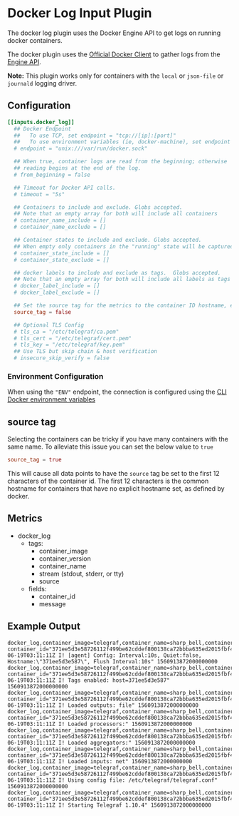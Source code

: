 # Docker Log Input Plugin

The docker log plugin uses the Docker Engine API to get logs on running
docker containers.

The docker plugin uses the [Official Docker Client][] to gather logs from the
[Engine API][].

**Note:** This plugin works only for containers with the `local` or
`json-file` or `journald` logging driver.

[Official Docker Client]: https://github.com/moby/moby/tree/master/client
[Engine API]: https://docs.docker.com/engine/api/v1.24/

## Configuration

```toml
[[inputs.docker_log]]
  ## Docker Endpoint
  ##   To use TCP, set endpoint = "tcp://[ip]:[port]"
  ##   To use environment variables (ie, docker-machine), set endpoint = "ENV"
  # endpoint = "unix:///var/run/docker.sock"

  ## When true, container logs are read from the beginning; otherwise
  ## reading begins at the end of the log.
  # from_beginning = false

  ## Timeout for Docker API calls.
  # timeout = "5s"

  ## Containers to include and exclude. Globs accepted.
  ## Note that an empty array for both will include all containers
  # container_name_include = []
  # container_name_exclude = []

  ## Container states to include and exclude. Globs accepted.
  ## When empty only containers in the "running" state will be captured.
  # container_state_include = []
  # container_state_exclude = []

  ## docker labels to include and exclude as tags.  Globs accepted.
  ## Note that an empty array for both will include all labels as tags
  # docker_label_include = []
  # docker_label_exclude = []

  ## Set the source tag for the metrics to the container ID hostname, eg first 12 chars
  source_tag = false

  ## Optional TLS Config
  # tls_ca = "/etc/telegraf/ca.pem"
  # tls_cert = "/etc/telegraf/cert.pem"
  # tls_key = "/etc/telegraf/key.pem"
  ## Use TLS but skip chain & host verification
  # insecure_skip_verify = false
```

### Environment Configuration

When using the `"ENV"` endpoint, the connection is configured using the
[CLI Docker environment variables][env]

[env]: https://godoc.org/github.com/moby/moby/client#NewEnvClient

## source tag

Selecting the containers can be tricky if you have many containers with the same name.
To alleviate this issue you can set the below value to `true`

```toml
source_tag = true
```

This will cause all data points to have the `source` tag be set to the first 12 characters of the container id. The first 12 characters is the common hostname for containers that have no explicit hostname set, as defined by docker.

## Metrics

- docker_log
  - tags:
    - container_image
    - container_version
    - container_name
    - stream (stdout, stderr, or tty)
    - source
  - fields:
    - container_id
    - message

## Example Output

```shell
docker_log,container_image=telegraf,container_name=sharp_bell,container_version=alpine,stream=stderr container_id="371ee5d3e58726112f499be62cddef800138ca72bbba635ed2015fbf475b1023",message="2019-06-19T03:11:11Z I! [agent] Config: Interval:10s, Quiet:false, Hostname:\"371ee5d3e587\", Flush Interval:10s" 1560913872000000000
docker_log,container_image=telegraf,container_name=sharp_bell,container_version=alpine,stream=stderr container_id="371ee5d3e58726112f499be62cddef800138ca72bbba635ed2015fbf475b1023",message="2019-06-19T03:11:11Z I! Tags enabled: host=371ee5d3e587" 1560913872000000000
docker_log,container_image=telegraf,container_name=sharp_bell,container_version=alpine,stream=stderr container_id="371ee5d3e58726112f499be62cddef800138ca72bbba635ed2015fbf475b1023",message="2019-06-19T03:11:11Z I! Loaded outputs: file" 1560913872000000000
docker_log,container_image=telegraf,container_name=sharp_bell,container_version=alpine,stream=stderr container_id="371ee5d3e58726112f499be62cddef800138ca72bbba635ed2015fbf475b1023",message="2019-06-19T03:11:11Z I! Loaded processors:" 1560913872000000000
docker_log,container_image=telegraf,container_name=sharp_bell,container_version=alpine,stream=stderr container_id="371ee5d3e58726112f499be62cddef800138ca72bbba635ed2015fbf475b1023",message="2019-06-19T03:11:11Z I! Loaded aggregators:" 1560913872000000000
docker_log,container_image=telegraf,container_name=sharp_bell,container_version=alpine,stream=stderr container_id="371ee5d3e58726112f499be62cddef800138ca72bbba635ed2015fbf475b1023",message="2019-06-19T03:11:11Z I! Loaded inputs: net" 1560913872000000000
docker_log,container_image=telegraf,container_name=sharp_bell,container_version=alpine,stream=stderr container_id="371ee5d3e58726112f499be62cddef800138ca72bbba635ed2015fbf475b1023",message="2019-06-19T03:11:11Z I! Using config file: /etc/telegraf/telegraf.conf" 1560913872000000000
docker_log,container_image=telegraf,container_name=sharp_bell,container_version=alpine,stream=stderr container_id="371ee5d3e58726112f499be62cddef800138ca72bbba635ed2015fbf475b1023",message="2019-06-19T03:11:11Z I! Starting Telegraf 1.10.4" 1560913872000000000
```
